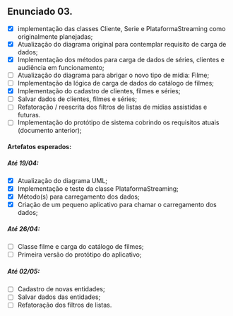 <!-- ## Enunciado 01.

- [x] a) implementar as classes conforme validação do diagrama inicial
- [x] b) atualizar o diagrama para o requisito de leitura
- [x] c) implementar os códigos para leitura e testar seu funcionamento

### Entregas
##### Até 12/04:
- [x] Implementação e teste de Cliente e Série
##### Até 19/04:
- [x] Atualização do diagrama UML
- [x] Implementação e teste da classe PlataformaStreaming;
- [x] Método(s) para carregamento dos dados;
- [x] Criação de um pequeno aplicativo para chamar o carregamento dos dados;
##### Até 26/04:
- [x] Requisitos ainda não priorizados;
##### Até 02/05:
- [x] Requisitos ainda não priorizados;

## Enunciado 02.

- [x] Implementação das classes Cliente, Serie e PlataformaStreaming como originalmente planejadas;
- [ ] Atualização do diagrama original para contemplar requisito de carga de dados;
- [x] Implementação dos métodos para carga de dados de séries, clientes e audiência funcionamento;
- [ ] Atualização do diagrama para abrigar o novo tipo de mídia: Filme;
- [ ] Implementação da lógica de carga de dados do catálogo de filmes;
- [ ] Implementação do protótipo de sistema cobrindo os requisitos atuais (documento anterior).

### Entregas
##### Até 19/04:
- [ ] Atualização do diagrama UML;
- [x] Implementação e teste da classe PlataformaStreaming;
- [x] Método(s) para carregamento dos dados;
- [x] Criação de um pequeno aplicativo para chamar o carregamento dos dados;
##### Até 26/04:
- [ ] Classe filme e carga do catálogo de filmes;
- [ ] Primeira versão do protótipo do aplicativo;
##### Até 02/05:
- [x] Requisitos ainda não priorizados; -->

## Enunciado 03.

- [x] implementação das classes Cliente, Serie e PlataformaStreaming como originalmente planejadas;
- [x] Atualização do diagrama original para contemplar requisito de carga de dados;
- [x] Implementação dos métodos para carga de dados de séries, clientes e audiência em funcionamento;
- [ ] Atualização do diagrama para abrigar o novo tipo de mídia: Filme;
- [ ] Implementação da lógica de carga de dados do catálogo de filmes;
- [x] Implementação do cadastro de clientes, filmes e séries;
- [ ] Salvar dados de clientes, filmes e séries;
- [ ] Refatoração / reescrita dos filtros de listas de mídias assistidas e futuras.
- [ ] Implementação do protótipo de sistema cobrindo os requisitos atuais (documento anterior);

#### Artefatos esperados:
##### Até 19/04:

- [x] Atualização do diagrama UML;
- [x] Implementação e teste da classe PlataformaStreaming;
- [x] Método(s) para carregamento dos dados;
- [x] Criação de um pequeno aplicativo para chamar o carregamento dos dados;
##### Até 26/04:
- [ ] Classe filme e carga do catálogo de filmes;
- [ ] Primeira versão do protótipo do aplicativo;
##### Até 02/05:
- [ ] Cadastro de novas entidades;
- [ ] Salvar dados das entidades;
- [ ] Refatoração dos filtros de listas.
